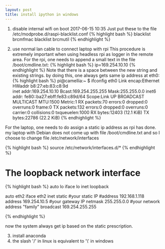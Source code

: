 ```yaml
---
layout: post
title: install ipython in windows
---
```

1. disable internal wifi on boot 2017-06-15 10:35 
 Just put these to the file /etc/modprobe.d/raspi-blacklist.conf
{% highlight bash %}
blacklist brcmfmac
blacklist brcmutil
{% endhighlight %}

2. use normal lan cable to connect laptop with rpi
  This procedure is extremely important when using headless rpi as logger in the remote area.
  For the rpi, one needs to append a small text in the file /boot/cmdline.txt:
{% highlight bash %}
 ip=169.254.10.10
{% endhighlight %}
  Note that there is a space between the new string and existing strings. by doing this, one always gets same ip address at eth0:
{% highlight bash %}
pi@camellia:~ $ ifconfig
eth0      Link encap:Ethernet  HWaddr b8:27:eb:83:c8:9d  
          inet addr:169.254.10.10  Bcast:169.254.255.255  Mask:255.255.0.0
          inet6 addr: fe80::ba27:ebff:fe83:c89d/64 Scope:Link
          UP BROADCAST MULTICAST  MTU:1500  Metric:1
          RX packets:70 errors:0 dropped:0 overruns:0 frame:0
          TX packets:132 errors:0 dropped:0 overruns:0 carrier:0
          collisions:0 txqueuelen:1000 
          RX bytes:12403 (12.1 KiB)  TX bytes:22786 (22.2 KiB)
{% endhighlight %}


  For the laptop, one needs to do assign a static ip address as rpi has done. my laptop with Debian does not come up with file /boot/cmdline.txt and so I choose to change file /etc/network/interfaces

{% highlight bash %}
source /etc/network/interfaces.d/*
{% endhighlight %}

# The loopback network interface
{% highlight bash %}
auto lo
iface lo inet loopback


auto eth2
iface eth2 inet static
    #your static IP
    #address 192.168.1.118  
    address 169.254.10.5
    #your gateway IP
    netmask 255.255.0.0
    #your network address "family"
    broadcast 169.254.255.255

{% endhighlight %}

now the system always get ip based on the static prescription.

3. install anaconda
4. the slash '/' in linux is equivalent to '\\' in windows


